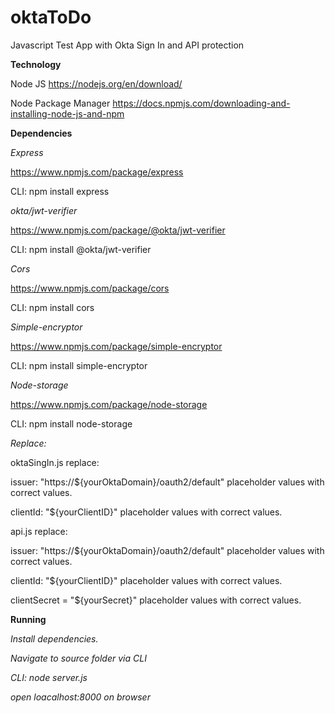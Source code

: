 # oktaToDo
Javascript Test App with Okta Sign In and API protection

**Technology**

Node JS
https://nodejs.org/en/download/

Node Package Manager
https://docs.npmjs.com/downloading-and-installing-node-js-and-npm




**Dependencies**

*Express*

https://www.npmjs.com/package/express

CLI: npm install express

*okta/jwt-verifier*

https://www.npmjs.com/package/@okta/jwt-verifier

CLI: npm install @okta/jwt-verifier

*Cors*

https://www.npmjs.com/package/cors

CLI: npm install cors

*Simple-encryptor*

https://www.npmjs.com/package/simple-encryptor

CLI: npm install simple-encryptor

*Node-storage*

https://www.npmjs.com/package/node-storage

CLI: npm install node-storage

*Replace:*

oktaSingIn.js replace:

issuer: "https://${yourOktaDomain}/oauth2/default" placeholder values with correct values.

clientId: "${yourClientID}" placeholder values with correct values.

api.js replace:

issuer: "https://${yourOktaDomain}/oauth2/default" placeholder values with correct values.

clientId: "${yourClientID}" placeholder values with correct values.

clientSecret = "${yourSecret}" placeholder values with correct values.

**Running**

*Install dependencies.*

*Navigate to source folder via CLI*

*CLI: node server.js*

*open loacalhost:8000 on browser*
